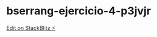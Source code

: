 # bserrang-ejercicio-4-p3jvjr

[Edit on StackBlitz ⚡️](https://stackblitz.com/edit/bserrang-ejercicio-4-p3jvjr)